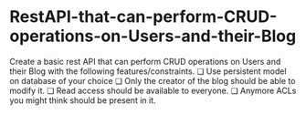 # RestAPI-that-can-perform-CRUD-operations-on-Users-and-their-Blog

Create a basic rest API that can perform CRUD operations on Users and their Blog with the following features/constraints.
❏ Use persistent model on database of your choice 
❏ Only the creator of the blog should be able to modify it. 
❏ Read access should be available to everyone. 
❏ Anymore ACLs you might think should be present in it.
